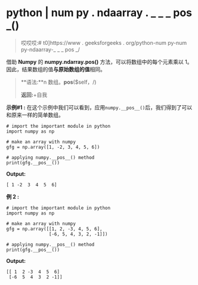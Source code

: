 # python | num py . ndaarray . _ _ _ pos _()

> 哎哎哎:# t0]https://www . geeksforgeeks . org/python-num py-num py-ndaarray-_ _ _ pos _/

借助 **Numpy** 的 **numpy.ndarray.__pos__()** 方法，可以将数组中的每个元素乘以 1。因此，结果数组的值**与原始数组的值**相同。

> **语法:**n 数组。__pos__($self，/)
> 
> **返回:**+自我

**示例#1 :**
在这个示例中我们可以看到，应用`numpy.__pos__()`后，我们得到了可以和原来一样的简单数组。

```
# import the important module in python
import numpy as np

# make an array with numpy
gfg = np.array([1, -2, 3, 4, 5, 6])

# applying numpy.__pos__() method
print(gfg.__pos__())
```

**Output:**

```
[ 1 -2  3  4  5  6]

```

**例 2 :**

```
# import the important module in python
import numpy as np

# make an array with numpy
gfg = np.array([[1, 2, -3, 4, 5, 6],
                [-6, 5, 4, 3, 2, -1]])

# applying numpy.__pos__() method
print(gfg.__pos__())
```

**Output:**

```
[[ 1  2 -3  4  5  6]
 [-6  5  4  3  2 -1]]

```